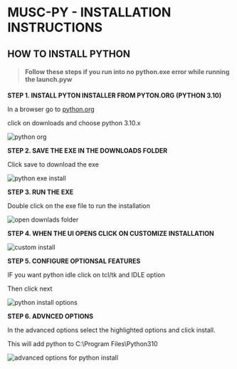# MUSC-PY - INSTALLATION INSTRUCTIONS

HOW TO INSTALL PYTHON
---------------------
> #### Follow these steps if you run into no python.exe error while running the launch.pyw ####

__STEP 1. INSTALL PYTON INSTALLER FROM PYTON.ORG (PYTHON 3.10)__

In a browser go to [python.org](https://www.python.org/)

click on downloads and choose python 3.10.x

![python org](https://user-images.githubusercontent.com/110911293/185777853-efc04853-189e-4abb-b74a-b5a60a6f59ed.png)

__STEP 2. SAVE THE EXE IN THE DOWNLOADS FOLDER__

Click save to download the exe

![python exe install](https://user-images.githubusercontent.com/110911293/185777990-ccabff1d-6b69-4f81-93de-d2ec6b1d2206.png)

__STEP 3. RUN THE EXE__

Double click on the exe file to run the installation

![open downlads folder](https://user-images.githubusercontent.com/110911293/185778051-908477fc-127e-468c-abd6-1aed22048d94.png)

__STEP 4. WHEN THE UI OPENS CLICK ON CUSTOMIZE INSTALLATION__

![custom install](https://user-images.githubusercontent.com/110911293/185778141-93688610-9443-4e1f-bf84-f0239cc2dbd2.png)

__STEP 5. CONFIGURE OPTIONSAL FEATURES__

IF you want python idle click on tcl/tk and IDLE option

Then click next

![python install options](https://user-images.githubusercontent.com/110911293/185778245-6d375833-957c-49e0-8494-25fa117140d4.png)

__STEP 6. ADVNCED OPTIONS__

In the advanced options select the highlighted options and click install.

This will add python to C:\Program Files\Python310

![advanced options for python install](https://user-images.githubusercontent.com/110911293/185778318-3c2b90a0-dd16-4277-9481-51dba604ad6e.png)

